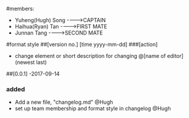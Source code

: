 #members:
 - Yuheng(Hugh) Song   ---->CAPTAIN
 - Haihua(Ryan) Tan    ---->FIRST MATE
 - Junnan Tang         ---->SECOND MATE

#format style
##[version no.] [time yyyy-mm-dd]
###[action]
 - change element or short description for changing @[name of editor]
(newest last)




##[0.0.1] -2017-09-14
### added
 - Add a new file, "changelog.md"  @Hugh
 - set up team membership and format style in changelog @Hugh

